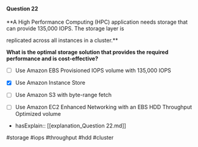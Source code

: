 #### Question  22


**A High Performance Computing (HPC) application needs storage that can provide 135,000 IOPS. The storage layer is

replicated across all instances in a cluster.**


**What is the optimal storage solution that provides the required performance and is cost-effective?**


- [ ] Use Amazon EBS Provisioned IOPS volume with 135,000 IOPS


- [x] Use Amazon Instance Store


- [ ] Use Amazon S3 with byte-range fetch


- [ ] Use Amazon EC2 Enhanced Networking with an EBS HDD Throughput Optimized volume



- hasExplain:: [[explanation_Question  22.md]]

#storage #iops #throughput #hdd #cluster 